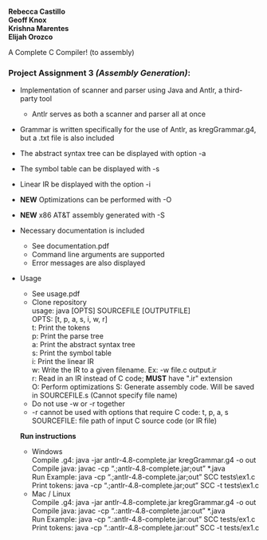 **Rebecca Castillo** <br />
**Geoff Knox** <br />
**Krishna Marentes** <br />
**Elijah Orozco** <br />

A Complete C Compiler! (to assembly)

### **Project Assignment 3** *(Assembly Generation)*:
* Implementation of scanner and parser using Java and Antlr, a third-party tool
  * Antlr serves as both a scanner and parser all at once
* Grammar is written specifically for the use of Antlr, as kregGrammar.g4, but a .txt file is also included
* The abstract syntax tree can be displayed with option -a
* The symbol table can be displayed with -s
* Linear IR be displayed with the option -i
* **NEW** Optimizations can be performed with -O
* **NEW** x86 AT&T assembly generated with -S
* Necessary documentation is included
  * See documentation.pdf
  * Command line arguments are supported
  * Error messages are also displayed
* Usage <br />
  * See usage.pdf
  * Clone repository <br />
  usage: java [OPTS] SOURCEFILE [OUTPUTFILE] <br />
  OPTS: [t, p, a, s, i, w, r] <br />
  t: Print the tokens <br />
  p: Print the parse tree <br />
  a: Print the abstract syntax tree <br />
  s: Print the symbol table <br />
  i: Print the linear IR <br />
  w: Write the IR to a given filename. Ex: -w file.c output.ir <br />
  r: Read in an IR instead of C code; **MUST** have ".ir" extension <br />
  O: Perform optimizations
  S: Generate assembly code. Will be saved in SOURCEFILE.s (Cannot specify file name) 
  * Do not use -w or -r together <br />
  * -r cannot be used with options that require C code: t, p, a, s
  SOURCEFILE: file path of input C source code (or IR file) <br />
  
  **Run instructions** <br />
  
  * Windows <br />
    Compile .g4: java -jar antlr-4.8-complete.jar kregGrammar.g4 -o out <br />
    Compile java: javac -cp “.;antlr-4.8-complete.jar;out” *.java <br />
    Run Example: java -cp “.;antlr-4.8-complete.jar;out” SCC tests\ex1.c <br />
    Print tokens: java -cp “.;antlr-4.8-complete.jar;out” SCC -t tests\ex1.c <br />
  * Mac / Linux <br />
    Compile .g4: java -jar antlr-4.8-complete.jar kregGrammar.g4 -o out <br />
    Compile java: javac -cp “.:antlr-4.8-complete.jar:out” *.java <br />
    Run Example: java -cp “.:antlr-4.8-complete.jar:out” SCC tests/ex1.c <br />
    Print tokens: java -cp “.:antlr-4.8-complete.jar:out” SCC -t tests/ex1.c <br />
